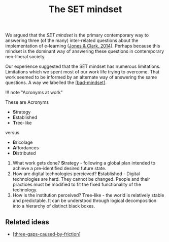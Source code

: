 ﻿---
backlinks:
- title: Seek
  url: /memex/seek/seek.html
- title: Visualising and pruning my Memex
  url: /memex/share/blog/visualising-and-pruning-my-memex.html
- title: Contextually Appropriate Scaffolding Assemblages (CASA)
  url: /memex/sense/CASA/casa.html
- title: New System Will Solve Everything Disease
  url: /memex/sense/Bricolage/new-system-will-solve-everything-disease.html
- title: Returning to the profession
  url: /memex/sense/Teaching/RTT/returning-to-the-profession.html
tags:
- SET
- BAD
- CASA
title: The SET mindset
type: note[[bad-mindset]]
---
We argued that the _SET mindset_ is the primary contemporary way to answering three  (of the many) inter-related questions about the implementation of e-learning ([Jones & Clark, 2014](https://djon.es/blog/2014/09/21/breaking-bad-to-bridge-the-realityrhetoric-chasm/)). Perhaps because this mindset is the dominant way of answering these questions in contemporary neo-liberal society.

Our experience suggested that the SET mindset has numerous limitations. Limitations which we spent most of our work life trying to overcome. That work seemed to be informed by an alternate way of answering the same questions. A way we labelled the [[bad-mindset]].

!!! note "Acronyms at work"

   These are Acronyms

   - **S**trategy
   - **E**stablished
   - **T**ree-like

   versus

   - **B**ricolage
   - **A**ffordances
   - **D**istributed


1. What work gets done?
   **S**trategy - following a global plan intended to achieve a pre-identified desired future state.
2. How are digital technologies percieved?
   **E**stablished - Digital technologies are hard. They cannot be changed. People and their practices must be modified to fit the fixed functionality of the technology.
3. How is the institution perceived?
   **T**ree-like - the world is relatively stable and predictable. It can be understood through logical decomposition into a hierarchy of distinct black boxes.

## Related ideas

- [[three-gaps-caused-by-friction]]

[//begin]: # "Autogenerated link references for markdown compatibility"
[bad-mindset]: ../CASA/bad-mindset "The BAD (Bricolage, Affordances, Distribution) mindset"
[three-gaps-caused-by-friction]: three-gaps-caused-by-friction "Three gaps caused by friction"
[//end]: # "Autogenerated link references"